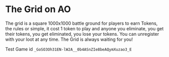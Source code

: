 # The Grid on AO

The grid is a square 1000x1000 battle ground for players to earn Tokens, the rules or simple, it cost 1 token to play and anyone you eliminate, you get their tokens, you get eliminated, you lose your tokens. You can unregister with your loot at any time. The Grid is always waiting for you!


Test Game id `_GoSO3Oh31EN-lW2A__0b4ASnZIe8beAQymXuzao3_E`